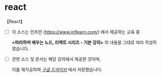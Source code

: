 # react
【React】

- [ ] 이 소스는 인프런 (https://www.inflearn.com/) 에서 제공하는 교육 중

   **<따라하며 배우는 노드, 리액트 시리즈 - 기본 강의>** 의 내용을 그대로 따라 작성하였습니다.



- [ ] 관련 소스 및 문서는 해당 강의에서 제공한 것이며, 

  이를 재가공하여 [*구글 드라이브*](https://drive.google.com/drive/folders/1Ncf6Jhjyqame-WlfUYhuTCnue1NvSLZX) 에서 저장했습니다.
 
